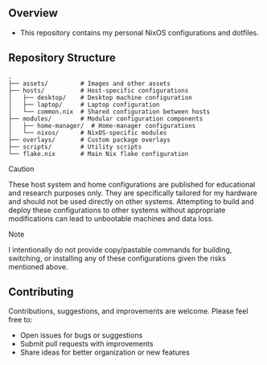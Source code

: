 <!-- <div align="center">
  <img src="assets/README/fastfetch.png" width="600" alt="Fastfetch Screenshot" />
</div> -->

## Overview

- This repository contains my personal NixOS configurations and dotfiles.

## Repository Structure

```
.
├── assets/         # Images and other assets
├── hosts/          # Host-specific configurations
│   ├── desktop/    # Desktop machine configuration
│   ├── laptop/     # Laptop configuration
│   └── common.nix  # Shared configuration between hosts
├── modules/        # Modular configuration components
│   ├── home-manager/  # Home-manager configurations
│   └── nixos/      # NixOS-specific modules
├── overlays/       # Custom package overlays
├── scripts/        # Utility scripts
└── flake.nix       # Main Nix flake configuration
```    

> [!CAUTION]  
> These host system and home configurations are published for educational and research purposes only. They are specifically tailored for my hardware and should not be used directly on other systems. Attempting to build and deploy these configurations to other systems without appropriate modifications can lead to unbootable machines and data loss.

> [!NOTE]  
> I intentionally do not provide copy/pastable commands for building, switching, or installing any of these configurations given the risks mentioned above.

## Contributing

Contributions, suggestions, and improvements are welcome. Please feel free to:

- Open issues for bugs or suggestions
- Submit pull requests with improvements
- Share ideas for better organization or new features
